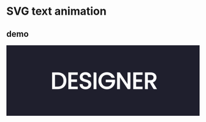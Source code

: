 # SVG text animation
## demo

![](https://github.com/Tryfciu/frontend-microprojects/blob/master/svg-text-animation/readme/demo.gif)
